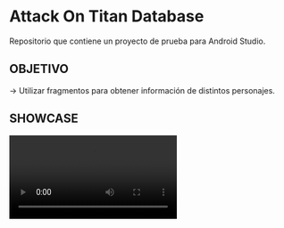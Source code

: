 # Attack On Titan Database
Repositorio que contiene un proyecto de prueba para Android Studio.

## OBJETIVO
-> Utilizar fragmentos para obtener información de distintos personajes.

## SHOWCASE
<video src="https://i.imgur.com/8rdrPTC.mp4" />

